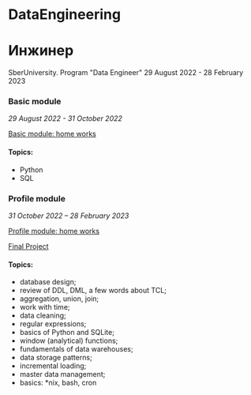 # DataEngineering
# Инжинер
SberUniversity. Program "Data Engineer"
29 August 2022 -  28 February 2023

### Basic module 
*29 August 2022 - 31 October 2022*

[Basic module: home works](https://github.com/Art9050/DataEngineering/tree/main/Basic%20module_home_works "Необязательная подсказка")
#### Topics:
- Python
- SQL

### Profile module
*31 October 2022 – 28 February 2023*

[Profile module: home works](https://github.com/Art9050/DataEngineering/tree/main/home_works "Необязательная подсказка")

[Final Project](https://github.com/Art9050/DataEngineering/tree/main/final_project "Необязательная подсказка")
#### Topics:
+ database design;
+ review of DDL, DML, a few words about TCL;
+ aggregation, union, join;
+ work with time;
+ data cleaning;
+ regular expressions;
+ basics of Python and SQLite;
+ window (analytical) functions;
+ fundamentals of data warehouses;
+ data storage patterns;
+ incremental loading;
+ master data management;
+ basics: *nix, bash, cron


<!--
https://gist.github.com/Jekins/2bf2d0638163f1294637#Parag

Слушатели научатся настраивать и автоматизировать процессы сбора, трансформации, очистки, хранения и первичного анализа данных с помощью SQL и Python на примерах реальных задач, реализует собственный проект! Проект составлен в виде типичного технического задания, которое получает Data Engineer в рамках выполнения своей работы, и позволит участникам курса решить задачу, максимально приближенную к рабочей, с нуля реализовав полноценный ETL процесс.

• проектирование БД;
• обзор DDL, DML, пару слов о TCL;
• агрегации, union, join;
• работа со временем;
• очистка данных;
• регулярные выражения;
• основы Python и SQLite;
• оконные (аналитические) функции;
• основы хранилищ данных;
• паттерны хранения данных;
• инкрементальная загрузка;
• master data management;
• основы *nix и bash, cron.

SQL для работы с данными в DWH
Знать:
базовый синтаксис SQL, методологии и технологии проектирования и использования баз данных, особенности системы управления базами данных, основы проектирования хранилищ данных (DWH), оконные функции, основные методы работы со временем, методы очистки данных, методы инкрементальной загрузки, bash-команды, автоинкремент в Oracle и других СУБД, методы оптимизации запросов, методы построения и автоматизации ETL процесса.

Уметь:
извлекать данные из БД и манипулировать ими с помощью SQL, проектировать DWH, реализовывать оконные аналитические функции, корректно работать со временем в SQL, производить очистку данных, реализовывать автоинкремент, выстраивать и автоматизировать ETL-процесс.

Программирование на языке Python
Знать:
тип языка, типы и структуры данных, понятие переменной, циклы, условные конструкции, функции, принципы работы алгоритмов

Уметь:
решать базовые алгоритмические задачи, загружать и обрабатывать данные (csv, xlsx, txt, json, jpg, etc) с помощью Python и его библиотек, установить Python и библиотеки на ПК
-->

